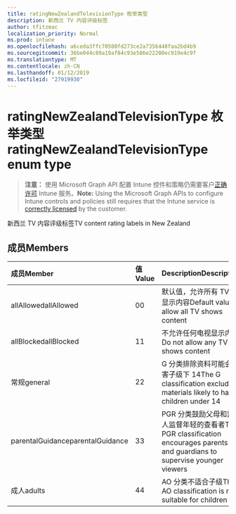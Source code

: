 ```yaml
---
title: ratingNewZealandTelevisionType 枚举类型
description: 新西兰 TV 内容评级标签
author: tfitzmac
localization_priority: Normal
ms.prod: intune
ms.openlocfilehash: a6ceda3ffc70500fd273ce2a7356448faa2bd4b9
ms.sourcegitcommit: 36be044c89a19af84c93e586e22200ec919e4c9f
ms.translationtype: MT
ms.contentlocale: zh-CN
ms.lasthandoff: 01/12/2019
ms.locfileid: "27919930"
---
```

# <a name="ratingnewzealandtelevisiontype-enum-type"></a><span data-ttu-id="8c066-103">ratingNewZealandTelevisionType 枚举类型</span><span class="sxs-lookup"><span data-stu-id="8c066-103">ratingNewZealandTelevisionType enum type</span></span>

> <span data-ttu-id="8c066-104">**注意：** 使用 Microsoft Graph API 配置 Intune 控件和策略仍需要客户[正确许可](https://go.microsoft.com/fwlink/?linkid=839381) Intune 服务。</span><span class="sxs-lookup"><span data-stu-id="8c066-104">**Note:** Using the Microsoft Graph APIs to configure Intune controls and policies still requires that the Intune service is [correctly licensed](https://go.microsoft.com/fwlink/?linkid=839381) by the customer.</span></span>

<span data-ttu-id="8c066-105">新西兰 TV 内容评级标签</span><span class="sxs-lookup"><span data-stu-id="8c066-105">TV content rating labels in New Zealand</span></span>
## <a name="members"></a><span data-ttu-id="8c066-106">成员</span><span class="sxs-lookup"><span data-stu-id="8c066-106">Members</span></span>
|<span data-ttu-id="8c066-107">成员</span><span class="sxs-lookup"><span data-stu-id="8c066-107">Member</span></span>|<span data-ttu-id="8c066-108">值</span><span class="sxs-lookup"><span data-stu-id="8c066-108">Value</span></span>|<span data-ttu-id="8c066-109">Description</span><span class="sxs-lookup"><span data-stu-id="8c066-109">Description</span></span>|
|:---|:---|:---|
|<span data-ttu-id="8c066-110">allAllowed</span><span class="sxs-lookup"><span data-stu-id="8c066-110">allAllowed</span></span>|<span data-ttu-id="8c066-111">0</span><span class="sxs-lookup"><span data-stu-id="8c066-111">0</span></span>|<span data-ttu-id="8c066-112">默认值，允许所有 TV 都显示内容</span><span class="sxs-lookup"><span data-stu-id="8c066-112">Default value, allow all TV shows content</span></span>|
|<span data-ttu-id="8c066-113">allBlocked</span><span class="sxs-lookup"><span data-stu-id="8c066-113">allBlocked</span></span>|<span data-ttu-id="8c066-114">1</span><span class="sxs-lookup"><span data-stu-id="8c066-114">1</span></span>|<span data-ttu-id="8c066-115">不允许任何电视显示内容</span><span class="sxs-lookup"><span data-stu-id="8c066-115">Do not allow any TV shows content</span></span>|
|<span data-ttu-id="8c066-116">常规</span><span class="sxs-lookup"><span data-stu-id="8c066-116">general</span></span>|<span data-ttu-id="8c066-117">2</span><span class="sxs-lookup"><span data-stu-id="8c066-117">2</span></span>|<span data-ttu-id="8c066-118">G 分类排除资料可能会损害子级下 14</span><span class="sxs-lookup"><span data-stu-id="8c066-118">The G classification excludes materials likely to harm children under 14</span></span>|
|<span data-ttu-id="8c066-119">parentalGuidance</span><span class="sxs-lookup"><span data-stu-id="8c066-119">parentalGuidance</span></span>|<span data-ttu-id="8c066-120">3</span><span class="sxs-lookup"><span data-stu-id="8c066-120">3</span></span>|<span data-ttu-id="8c066-121">PGR 分类鼓励父母和监护人监督年轻的查看者</span><span class="sxs-lookup"><span data-stu-id="8c066-121">The PGR classification encourages parents and guardians to supervise younger viewers</span></span>|
|<span data-ttu-id="8c066-122">成人</span><span class="sxs-lookup"><span data-stu-id="8c066-122">adults</span></span>|<span data-ttu-id="8c066-123">4</span><span class="sxs-lookup"><span data-stu-id="8c066-123">4</span></span>|<span data-ttu-id="8c066-124">AO 分类不适合子级</span><span class="sxs-lookup"><span data-stu-id="8c066-124">The AO classification is not suitable for children</span></span>|



